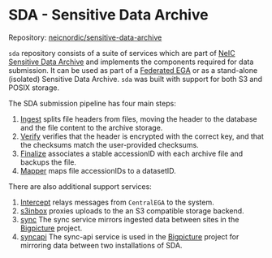 SDA - Sensitive Data Archive
============

Repository:
[neicnordic/sensitive-data-archive](https://github.com/neicnordic/sensitive-data-archive)

`sda` repository consists of a suite of services which are part of [NeIC Sensitive Data Archive](https://neic-sda.readthedocs.io/en/latest/) and implements the components required for data submission.
It can be used as part of a [Federated EGA](https://ega-archive.org/federated) or as a stand-alone (isolated) Sensitive Data Archive.
`sda` was built with support for both S3 and POSIX storage.

The SDA submission pipeline has four main steps:

1. [Ingest](cmd/ingest/ingest.md) splits file headers from files, moving the header to the database and the file content to the archive storage.
2. [Verify](cmd/verify/verify.md) verifies that the header is encrypted with the correct key, and that the checksums match the user-provided checksums.
3. [Finalize](cmd/finalize/finalize.md) associates a stable accessionID with each archive file and backups the file.
4. [Mapper](cmd/mapper/mapper.md) maps file accessionIDs to a datasetID.

There are also additional support services:

1. [Intercept](cmd/intercept/intercept.md) relays messages from `CentralEGA` to the system.
2. [s3inbox](cmd/s3inbox/s3inbox.md) proxies uploads to the an S3 compatible storage backend.
3. [sync](cmd/sync/sync.md) The sync service mirrors ingested data between sites in the [Bigpicture](https://bigpicture.eu/) project.
4. [syncapi](cmd/syncapi/syncapi.md) The sync-api service is used in the [Bigpicture](https://bigpicture.eu/) project for mirroring data between two installations of SDA.
